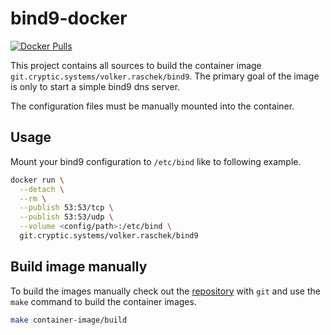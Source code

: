 # bind9-docker

[![Docker Pulls](https://img.shields.io/docker/pulls/volkerraschek/bind9)](https://hub.docker.com/r/volkerraschek/bind9)

This project contains all sources to build the container image
`git.cryptic.systems/volker.raschek/bind9`. The primary goal of the image is only
to start a simple bind9 dns server.

The configuration files must be manually mounted into the container.

## Usage

Mount your bind9 configuration to `/etc/bind` like to following example.

```bash
docker run \
  --detach \
  --rm \
  --publish 53:53/tcp \
  --publish 53:53/udp \
  --volume <config/path>:/etc/bind \
  git.cryptic.systems/volker.raschek/bind9
```

## Build image manually

To build the images manually check out the
[repository](https://github.com/volker-raschek/bind9-docker) with `git` and use
the `make` command to build the container images.

```bash
make container-image/build
```
